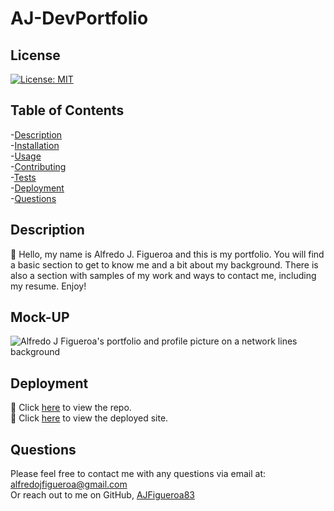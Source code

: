# AJ-DevPortfolio

## License
[![License: MIT](https://img.shields.io/badge/License-MIT-yellow.svg)](https://opensource.org/licenses/MIT)
    

## Table of Contents

-[Description](#description)  
-[Installation](#installation)  
-[Usage](##usage)  
-[Contributing](#contributing)  
-[Tests](#tests)  
-[Deployment](#deployment)  
-[Questions](#questions)  


## Description

🔎 Hello, my name is Alfredo J. Figueroa and this is my portfolio. You will find a basic section to get to know me and a bit about my background. There is also a section with samples of my work and ways to contact me, including my resume. Enjoy!

## Mock-UP

![Alfredo J Figueroa's portfolio and profile picture on a network lines background](./public/images/portfolio-home.png)

## Deployment

🚀 Click [here](https://github.com/AJFigueroa83/My-React-Portfolio) to view the repo.  
🚀 Click [here](https://ajfigueroa83.github.io/My-React-Portfolio/) to view the deployed site.

## Questions

Please feel free to contact me with any questions via email at: alfredojfigueroa@gmail.com  
Or reach out to me on GitHub, [AJFigueroa83](https://github.com/AJFigueroa83)

